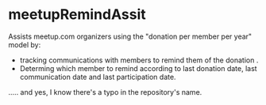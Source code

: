 # meetupRemindAssit
Assists meetup.com organizers using the "donation per member per year" model by:
* tracking communications with members to remind them of the donation .
* Determing which member to remind according to last donation date, last communication date and last participation date.

..... and yes, I know there's a typo in the repository's name.
